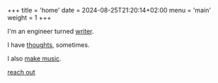 +++
title = 'home'
date = 2024-08-25T21:20:14+02:00
menu = 'main'
weight = 1
+++

I'm an engineer turned [writer](visusolis.md).

I have [thoughts](blog.md), sometimes.

I also [make music](http://dawnsight.stefanmiko.com).

[reach out](mailto:stefan@mikolajczyk.fr)

